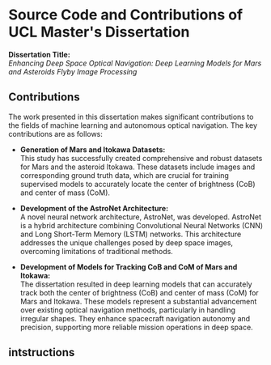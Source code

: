 # Source Code and Contributions of UCL Master's Dissertation

**Dissertation Title:**  
*Enhancing Deep Space Optical Navigation: Deep Learning Models for Mars and Asteroids Flyby Image Processing*

## Contributions

The work presented in this dissertation makes significant contributions to the fields of machine learning and autonomous optical navigation. The key contributions are as follows:

- **Generation of Mars and Itokawa Datasets:**  
  This study has successfully created comprehensive and robust datasets for Mars and the asteroid Itokawa. These datasets include images and corresponding ground truth data, which are crucial for training supervised models to accurately locate the center of brightness (CoB) and center of mass (CoM).

- **Development of the AstroNet Architecture:**  
  A novel neural network architecture, AstroNet, was developed. AstroNet is a hybrid architecture combining Convolutional Neural Networks (CNN) and Long Short-Term Memory (LSTM) networks. This architecture addresses the unique challenges posed by deep space images, overcoming limitations of traditional methods.

- **Development of Models for Tracking CoB and CoM of Mars and Itokawa:**  
  The dissertation resulted in deep learning models that can accurately track both the center of brightness (CoB) and center of mass (CoM) for Mars and Itokawa. These models represent a substantial advancement over existing optical navigation methods, particularly in handling irregular shapes. They enhance spacecraft navigation autonomy and precision, supporting more reliable mission operations in deep space.

## intstructions
